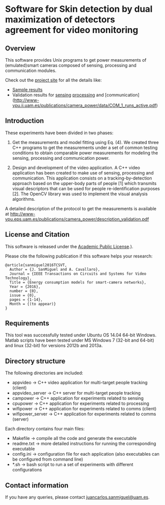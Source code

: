 # Software for Skin detection by dual maximization of detectors agreement for video monitoring

## Overview 
This software provides Unix programs to get power measurements of (emulated)smart cameras composed of sensing, processing and communication modules.

Check out the [project site](http://www-vpu.ii.uam.es/publications/camera_power/) for all the details like:
- [Sample results](http://www-vpu.eps.uam.es/publications/camera_power/data/)
- Validation results for [sensing](http://www-vpu.ii.uam.es/publications/camera_power/data/SEN_0_active-idle_consumption.pdf) [processing](http://www-vpu.ii.uam.es/publications/camera_power/data/PRO_3_active-vs-idle.pdf) and [communication] (http://www-vpu.ii.uam.es/publications/camera_power/data/COM_1_runs_active.pdf)

## Introduction

These experiments have been divided in two phases:
1. Get the measurements and model fitting using Eq. (4).
We created three C++ programs to get the measurements under a set of common testing conditions to obtain comparable power measurements for modeling the sensing, processing and communication power.
 
2. Design and development of the video application.
A C++ video application has been created to make use of sensing, processing and communication. This application consists on a tracking-by-detection approach based on the upper-body parts of people [1] which transmits visual descriptors that can be used for people re-identification purposes [2]. The OpenCV library was used to implement the visual analysis algorithms.
 
A detailed description of the protocol to get the measurements is available at http://www-vpu.eps.uam.es/publications/camera_power/description_validation.pdf

## License and Citation

 This software is released under the [Academic Public License](https://github.com/vpulab/camera-power/blob/master/LICENSE).).

Please cite the following publication if this software helps your research:

    @article{sanmiguel2016TCSVT,
      Author = {J. SanMiguel and A. Cavallaro},
      Journal = {IEEE Transactions on Circuits and Systems for Video Technology},
      Title = {Energy consumption models for smart-camera networks},
      Year = {2016},
      number = {0},
      issue = {0},
      pages = {1-14},
      Month = {(to appear)}
    }
    

## Requirements

This tool was successfully tested under Ubuntu OS 14.04 64-bit Windows. Matlab scripts have been tested under MS Windows 7 (32-bit and 64-bit) and linux (32-bit) for versions 2012b and 2013a.

## Directory structure

The following directories are included:
- appvideo -> C++ video application for multi-target people tracking (client)
- appvideo_server -> C++ server for multi-target people tracking
- campower -> C++ application for experiments related to sensing
- cpupower -> C++ application for experiments related to processing
- wifipower -> C++ application for experiments related to comms (client)
- wifipower_server -> C++ application for experiments related to comms (server)

Each directory contains four main files:
- Makefile -> compile all the code and generate the executable 
- readme.txt -> more detailed instructions for running the corresponding executable
- config.ini -> configuration file for each application 
		(also executables can be configured from command line)
- *.sh -> bash script to run a set of experiments with different configurations



## Contact information
If you have any queries, please contact juancarlos.sanmiguel@uam.es.
